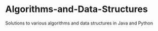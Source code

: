 # Algorithms-and-Data-Structures
Solutions to various algorithms and data structures in Java and Python







